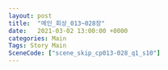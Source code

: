 ```yaml
---
layout: post
title:  "메인_회상_013~028장"
date:   2021-03-02 13:00:00 +0000
categories: Main
Tags: Story Main
SceneCode: ["scene_skip_cp013-028_q1_s10"]
---
```

